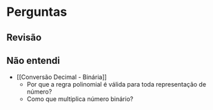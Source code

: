 # Perguntas
## Revisão
## Não entendi
- [[Conversão Decimal - Binária]]
	- Por que a regra polinomial é válida para toda representação de número?
	- Como que multiplica número binário?